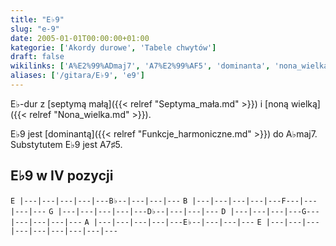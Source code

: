 ```yaml
---
title: "E♭9"
slug: "e-9"
date: 2005-01-01T00:00:00+01:00
kategorie: ['Akordy durowe', 'Tabele chwytów']
draft: false
wikilinks: ['A%E2%99%ADmaj7', 'A7%E2%99%AF5', 'dominanta', 'nona_wielka', 'septyma_ma%C5%82a']
aliases: ['/gitara/E♭9', 'e9']
---
```

E♭-dur z [septymą małą]({{< relref "Septyma_mała.md" >}}) i [noną
wielką]({{< relref "Nona_wielka.md" >}}).

E♭9 jest [dominantą]({{< relref "Funkcje_harmoniczne.md" >}}) do
A♭maj7<!-- link nie odnosił się do niczego: 'E♭9' ('content/książka/E♭9.md') links to 'A♭maj7' ('content/książka/A♭maj7.md') and that does not exist -->. Substytutem E♭9 jest
A7♯5<!-- link nie odnosił się do niczego: 'E♭9' ('content/książka/E♭9.md') links to 'A7♯5' ('content/książka/A7♯5.md') and that does not exist -->.

## E♭9 w IV pozycji

`E |---|---|---|---|---B♭--|---|---|---`
`B |---|---|---|---|---F---|---|---|---`
`G |---|---|---|---|---D♭--|---|---|---`
`D |---|---|---|---G---|---|---|---|---`
`A |---|---|---|---|---E♭--|---|---|---`
`E |---|---|---|---|---|---|---|---|---`


